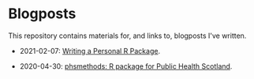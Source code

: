 # Blogposts

This repository contains materials for, and links to, blogposts I've written.

- 2021-02-07: [Writing a Personal R Package](https://www.jumpingrivers.com/blog/personal-r-package/).

- 2020-04-30: [phsmethods: R package for Public Health Scotland](https://nhsrcommunity.com/blog/phsmethods-an-r-package-for-public-health-scotland.html).
